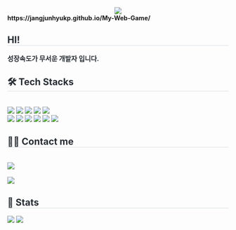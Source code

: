 <div align= "center">
    <img src="https://capsule-render.vercel.app/api?type=wave&color=gradient&height=240&text=Hello%20World!%20I'm%20JH&animation=fadeIn&fontColor=000000&fontSize=50" />
    </div>
    <div style="text-align: left;">
        <b>https://jangjunhyukp.github.io/My-Web-Game/</b>
    <h2 style="border-bottom: 1px solid #d8dee4; color: #282d33;"> HI! </h2>  
    <div style="font-weight: 700; font-size: 15px; text-align: left; color: #282d33;"> 성장속도가 무서운 개발자 입니다. </div> 
    </div>
    <div style="text-align: left;">
    <h2 style="border-bottom: 1px solid #d8dee4; color: #282d33;"> 🛠️ Tech Stacks </h2> <br> 
    <div style="margin: ; text-align: left;" "text-align: left;"> <img src="https://img.shields.io/badge/C-A8B9CC?style=plastic&logo=C&logoColor=white">
          <img src="https://img.shields.io/badge/C++-00599C?style=plastic&logo=C%2B%2B&logoColor=white">
          <img src="https://img.shields.io/badge/CSS3-1572B6?style=plastic&logo=CSS3&logoColor=white">
          <img src="https://img.shields.io/badge/Discord-5865F2?style=plastic&logo=Discord&logoColor=white">
          <img src="https://img.shields.io/badge/GitHub Pages-222222?style=plastic&logo=GitHub Pages&logoColor=white">
          <br/><img src="https://img.shields.io/badge/Git-F05032?style=plastic&logo=Git&logoColor=white">
          <img src="https://img.shields.io/badge/Github-181717?style=plastic&logo=Github&logoColor=white">
          <img src="https://img.shields.io/badge/HTML5-E34F26?style=plastic&logo=HTML5&logoColor=white">
          <img src="https://img.shields.io/badge/Javascript-F7DF1E?style=plastic&logo=Javascript&logoColor=white">
          <img src="https://img.shields.io/badge/Unity-000000?style=plastic&logo=Unity&logoColor=white">
          <img src="https://img.shields.io/badge/Unreal Engine-0E1128?style=plastic&logo=unrealengine&logoColor=white">
          </div>
    </div>
    <div style="text-align: left;">
    <h2 style="border-bottom: 1px solid #d8dee4; color: #282d33;"> 🧑‍💻 Contact me </h2> <br> 
    <div style="text-align: left;"> <a href=mailto:woori5443@gmail.com> <img src="https://img.shields.io/badge/Gmail-EA4335?style=plastic&logo=Gmail&logoColor=white&link=mailto:woori5443@gmail.com"> </a>
          </div>  <br> 
    <div style="text-align: left;"> <a href="https://hits.seeyoufarm.com"> <img src="https://hits.seeyoufarm.com/api/count/incr/badge.svg?url=https%3A%2F%2Fgithub.com%2FJangJunhyukp%2F&count_bg=%23000000&title_bg=%23000000&icon=github.svg&icon_color=%23FFFFFF&title=GitHub&edge_flat=false"/></a>
       </div> 
    </div>
    <div style="text-align: left;"> 
    <h2 style="border-bottom: 1px solid #d8dee4; color: #282d33;"> 🏅 Stats </h2> <div style="text-align: left;"> <img src="https://github-readme-stats.vercel.app/api?username=JangJunhyukp&bg_color=60,e774c2,de3b3b&title_color=ffffff&text_color=ffffff"
         /> <img src="https://github-readme-stats.vercel.app/api/top-langs/?username=JangJunhyukp&layout=compact&bg_color=60,e774c2,de3b3b&title_color=ffffff&text_color=ffffff"
           /> </div> 
    </div>
    
